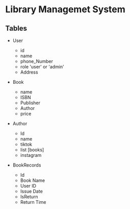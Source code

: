# Library Managemet System


## Tables
- User 
  - id
  - name
  - phone_Number
  - role 'user' or 'admin'
  - Address
  
- Book
  - name
  - ISBN 
  - Publisher
  - Author
  - price

- Author
  - Id 
  - name
  - tiktok
  - list [books]
  - instagram

- BookRecords
  - Id
  - Book Name
  - User ID
  - Issue Date
  - IsReturn
  - Return Time
